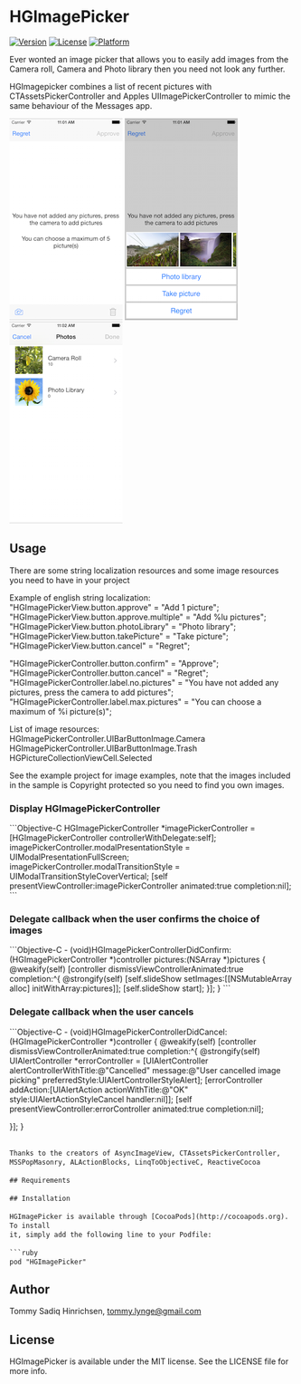 # HGImagePicker

[![Version](https://img.shields.io/cocoapods/v/HGImagePicker.svg?style=flat)](http://cocoapods.org/pods/HGImagePicker)
[![License](https://img.shields.io/cocoapods/l/HGImagePicker.svg?style=flat)](http://cocoapods.org/pods/HGImagePicker)
[![Platform](https://img.shields.io/cocoapods/p/HGImagePicker.svg?style=flat)](http://cocoapods.org/pods/HGImagePicker)

Ever wonted an image picker that allows you to easily add images from the Camera roll, Camera and Photo library
then you need not look any further.


HGImagepicker combines a list of recent pictures with CTAssetsPickerController and Apples UIImagePickerController
to mimic the same behaviour of the Messages app.

<img src="https://github.com/sadiq81/HGImagePicker/blob/master/Example/Screen1.png" alt="Initial Screen" style="width: 200px;"/>
<img src="https://github.com/sadiq81/HGImagePicker/blob/master/Example/Screen2.png" alt="Image source picker" style="width: 200px;"/>
<img src="https://github.com/sadiq81/HGImagePicker/blob/master/Example/Screen3.png" alt="Photo gallery using CTAssetsPickerController" style="width: 200px;"/>

## Usage

There are some string localization resources and some image resources you need to have in your project

Example of english string localization:
"HGImagePickerView.button.approve" = "Add 1 picture";
"HGImagePickerView.button.approve.multiple" = "Add %lu pictures";
"HGImagePickerView.button.photoLibrary" = "Photo library";
"HGImagePickerView.button.takePicture" = "Take picture";
"HGImagePickerView.button.cancel" = "Regret";

"HGImagePickerController.button.confirm" = "Approve";
"HGImagePickerController.button.cancel" = "Regret";
"HGImagePickerController.label.no.pictures" = "You have not added any pictures, press the camera to add pictures";
"HGImagePickerController.label.max.pictures" = "You can choose a maximum of %i picture(s)";

List of image resources:
HGImagePickerController.UIBarButtonImage.Camera
HGImagePickerController.UIBarButtonImage.Trash
HGPictureCollectionViewCell.Selected

See the example project for image examples, note that the images included in the sample is Copyright protected so you need to find you own images.

<h3>Display HGImagePickerController</h3>
```Objective-C
HGImagePickerController *imagePickerController = [HGImagePickerController controllerWithDelegate:self];
imagePickerController.modalPresentationStyle = UIModalPresentationFullScreen;
imagePickerController.modalTransitionStyle = UIModalTransitionStyleCoverVertical;
[self presentViewController:imagePickerController animated:true completion:nil];
```

<h3>Delegate callback when the user confirms the choice of images</h3>
```Objective-C
- (void)HGImagePickerControllerDidConfirm:(HGImagePickerController *)controller pictures:(NSArray *)pictures {
   @weakify(self)
   [controller dismissViewControllerAnimated:true completion:^{
       @strongify(self)
       [self.slideShow setImages:[[NSMutableArray alloc] initWithArray:pictures]];
       [self.slideShow start];
   }];
}
```
<h3>Delegate callback when the user cancels</h3>
```Objective-C
- (void)HGImagePickerControllerDidCancel:(HGImagePickerController *)controller {
   @weakify(self)
   [controller dismissViewControllerAnimated:true completion:^{
       @strongify(self)
       UIAlertController *errorController = [UIAlertController alertControllerWithTitle:@"Cancelled" message:@"User cancelled image picking" preferredStyle:UIAlertControllerStyleAlert];
       [errorController addAction:[UIAlertAction actionWithTitle:@"OK" style:UIAlertActionStyleCancel handler:nil]];
       [self presentViewController:errorController animated:true completion:nil];

   }];
}
```

Thanks to the creators of AsyncImageView, CTAssetsPickerController, MSSPopMasonry, ALActionBlocks, LinqToObjectiveC, ReactiveCocoa

## Requirements

## Installation

HGImagePicker is available through [CocoaPods](http://cocoapods.org). To install
it, simply add the following line to your Podfile:

```ruby
pod "HGImagePicker"
```

## Author

Tommy Sadiq Hinrichsen, tommy.lynge@gmail.com

## License

HGImagePicker is available under the MIT license. See the LICENSE file for more info.
